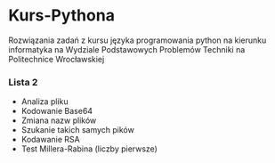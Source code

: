 # Kurs-Pythona
Rozwiązania zadań z kursu języka programowania python na kierunku informatyka na Wydziale Podstawowych Problemów Techniki na Politechnice Wrocławskiej

### Lista 2
- Analiza pliku
- Kodowanie Base64
- Zmiana nazw plików
- Szukanie takich samych pików
- Kodawanie RSA
- Test Millera-Rabina (liczby pierwsze)

